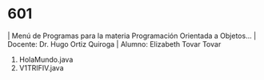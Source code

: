 # 601

| Menú de Programas para la materia Programación Orientada a Objetos...
| Docente: Dr. Hugo Ortiz Quiroga 
| Alumno: Elizabeth Tovar Tovar 

1. HolaMundo.java
2. V1TRIFIV.java